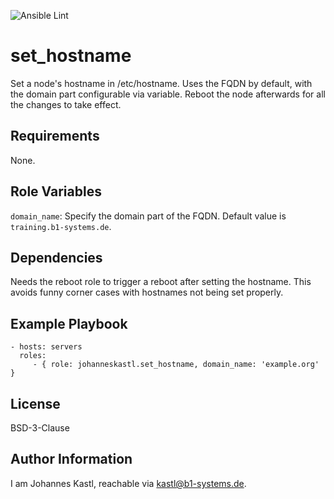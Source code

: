 ![Ansible Lint](https://github.com/johanneskastl/ansible-role-set_hostname/workflows/Ansible%20Lint/badge.svg)

set_hostname
=========

Set a node's hostname in /etc/hostname. Uses the FQDN by default, with the domain part configurable via variable.
Reboot the node afterwards for all the changes to take effect.

Requirements
------------

None.

Role Variables
--------------

`domain_name`: Specify the domain part of the FQDN. Default value is `training.b1-systems.de`.

Dependencies
------------

Needs the reboot role to trigger a reboot after setting the hostname. This avoids funny corner cases with hostnames not being set properly.

Example Playbook
----------------

    - hosts: servers
      roles:
         - { role: johanneskastl.set_hostname, domain_name: 'example.org' }

License
-------

BSD-3-Clause

Author Information
------------------

I am Johannes Kastl, reachable via kastl@b1-systems.de.
